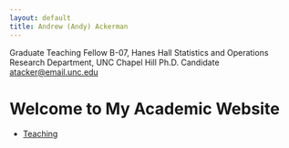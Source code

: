 ```yaml
---
layout: default
title: Andrew (Andy) Ackerman
---
```


Graduate Teaching Fellow
B-07, Hanes Hall Statistics and Operations Research Department, UNC Chapel Hill
Ph.D. Candidate
atacker@email.unc.edu

# Welcome to My Academic Website

- [Teaching](teaching.md)
  


